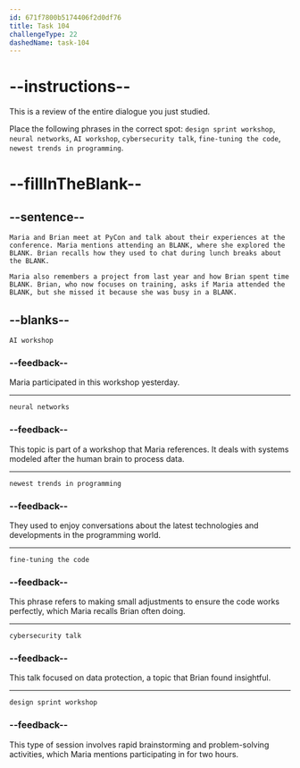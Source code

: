 ```yaml
---
id: 671f7800b5174406f2d0df76
title: Task 104
challengeType: 22
dashedName: task-104
---
```


# --instructions--

This is a review of the entire dialogue you just studied.

Place the following phrases in the correct spot: `design sprint workshop`, `neural networks`, `AI workshop`, `cybersecurity talk`, `fine-tuning the code`, `newest trends in programming`.

# --fillInTheBlank--

## --sentence--

`Maria and Brian meet at PyCon and talk about their experiences at the conference. Maria mentions attending an BLANK, where she explored the BLANK. Brian recalls how they used to chat during lunch breaks about the BLANK.`

`Maria also remembers a project from last year and how Brian spent time BLANK. Brian, who now focuses on training, asks if Maria attended the BLANK, but she missed it because she was busy in a BLANK.`

## --blanks--

`AI workshop`

### --feedback--

Maria participated in this workshop yesterday.

---

`neural networks`

### --feedback--

This topic is part of a workshop that Maria references. It deals with systems modeled after the human brain to process data.

---

`newest trends in programming`

### --feedback--

They used to enjoy conversations about the latest technologies and developments in the programming world.

---

`fine-tuning the code`

### --feedback--

This phrase refers to making small adjustments to ensure the code works perfectly, which Maria recalls Brian often doing.

---

`cybersecurity talk`

### --feedback--

This talk focused on data protection, a topic that Brian found insightful.

---

`design sprint workshop`

### --feedback--

This type of session involves rapid brainstorming and problem-solving activities, which Maria mentions participating in for two hours.
